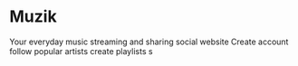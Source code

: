 # Muzik
Your everyday music streaming and sharing social website 
Create account
follow popular artists
create playlists
s

